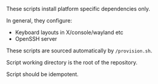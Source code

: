 These scripts install platform specific dependencies only.

In general, they configure:

* Keyboard layouts in X/console/wayland etc
* OpenSSH server

These scripts are sourced automatically by `/provision.sh`.

Script working directory is the root of the repository.

Script should be idempotent.
